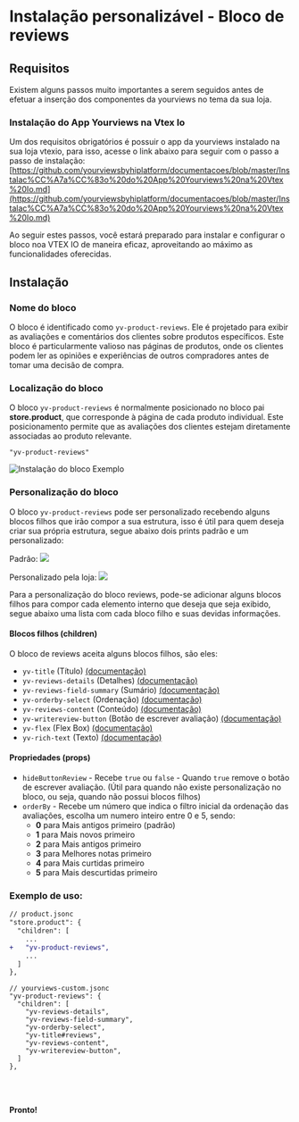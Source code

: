 # Instalação personalizável - Bloco de reviews

## Requisitos

Existem alguns passos muito importantes a serem seguidos antes de efetuar a inserção dos componentes da yourviews no tema da sua loja.

### Instalação do App Yourviews na Vtex Io

Um dos requisitos obrigatórios é possuir o app da yourviews instalado na sua loja vtexio, para isso, acesse o link abaixo para seguir com o passo a passo de instalação:
[https://github.com/yourviewsbyhiplatform/documentacoes/blob/master/Instalac%CC%A7a%CC%83o%20do%20App%20Yourviews%20na%20Vtex%20Io.md](https://github.com/yourviewsbyhiplatform/documentacoes/blob/master/Instalac%CC%A7a%CC%83o%20do%20App%20Yourviews%20na%20Vtex%20Io.md)
 
Ao seguir estes passos, você estará preparado para instalar e configurar o bloco noa VTEX IO de maneira eficaz, aproveitando ao máximo as funcionalidades oferecidas. 
 
## Instalação

### Nome do bloco

O bloco é identificado como `yv-product-reviews`. Ele é projetado para exibir as avaliações e comentários dos clientes sobre produtos específicos. Este bloco é particularmente valioso nas páginas de produtos, onde os clientes podem ler as opiniões e experiências de outros compradores antes de tomar uma decisão de compra.

### Localização do bloco

O bloco `yv-product-reviews` é normalmente posicionado no bloco pai **store.product**, que corresponde à página de cada produto individual. Este posicionamento permite que as avaliações dos clientes estejam diretamente associadas ao produto relevante.
```
"yv-product-reviews"
```

![Instalação do bloco Exemplo](https://imgur.com/FlrF78A.png)

### Personalização do bloco

O bloco `yv-product-reviews` pode ser personalizado recebendo alguns blocos filhos que irão compor a sua estrutura, isso é útil para quem deseja criar sua própria estrutura, segue abaixo dois prints padrão e um personalizado:

Padrão:
![](https://i.imgur.com/5eF7QGZ.png)

Personalizado pela loja:
![](https://i.imgur.com/qRE1ViB.png)

Para a personalização do bloco reviews, pode-se adicionar alguns blocos filhos para compor cada elemento interno que deseja que seja exibido, segue abaixo uma lista com cada bloco filho e suas devidas informações.

#### Blocos filhos (children)

O bloco de reviews aceita alguns blocos filhos, são eles:

 - `yv-title` (Título) [(documentação)](https://github.com/yourviewsbyhiplatform/documentacoes/blob/master/Blocos%20Filhos%20-%20T%C3%ADtulo.md)
 - `yv-reviews-details` (Detalhes) [(documentação)](https://github.com/yourviewsbyhiplatform/documentacoes/blob/master/Blocos%20Filhos%20-%20Detalhes%20das%20avalia%C3%A7%C3%B5es.md)
 - `yv-reviews-field-summary` (Sumário) [(documentação)](https://github.com/yourviewsbyhiplatform/documentacoes/blob/master/Blocos%20Filhos%20-%20Sum%C3%A1rio%20de%20campos.md)
 - `yv-orderby-select` (Ordenação) [(documentação)](https://github.com/yourviewsbyhiplatform/documentacoes/blob/master/Blocos%20Filhos%20-%20Campo%20de%20Ordena%C3%A7%C3%A3o.md)
 - `yv-reviews-content` (Conteúdo) [(documentação)](https://github.com/yourviewsbyhiplatform/documentacoes/blob/master/Blocos%20Filhos%20-%20Conte%C3%BAdo%20das%20Avalia%C3%A7%C3%B5es.md)
 - `yv-writereview-button` (Botão de escrever avaliação) [(documentação)](https://github.com/yourviewsbyhiplatform/documentacoes/blob/master/Blocos%20Filhos%20-%20Bot%C3%A3o%20de%20Escrever%20Avalia%C3%A7%C3%A3o.md)
 - `yv-flex` (Flex Box) [(documentação)](https://github.com/yourviewsbyhiplatform/documentacoes/blob/master/Blocos%20Filhos%20-%20Flex%20Box.md)
 - `yv-rich-text` (Texto) [(documentação)](https://github.com/yourviewsbyhiplatform/documentacoes/blob/master/Blocos%20Filhos%20-%20Texto.md)

#### Propriedades (props)

 - `hideButtonReview` - Recebe `true` ou `false` - Quando `true` remove o botão de escrever avaliação. (Útil para quando não existe personalização no bloco, ou seja, quando não possui blocos filhos)
 - `orderBy` - Recebe um número que indica o filtro inicial da ordenação das avaliações, escolha um numero inteiro entre 0 e 5, sendo:
	 - **0** para Mais antigos primeiro (padrão)
	 - **1** para Mais novos primeiro
	 - **2** para Mais antigos primeiro
	 - **3** para Melhores notas primeiro
	 - **4** para Mais curtidas primeiro
	 - **5** para Mais descurtidas primeiro

### Exemplo de uso:

```diff
// product.jsonc
"store.product": {
  "children": [
	...
+   "yv-product-reviews",
	...
  ]
},
```
```jsonc
// yourviews-custom.jsonc
"yv-product-reviews": {
  "children": [
    "yv-reviews-details",
    "yv-reviews-field-summary",
    "yv-orderby-select",
    "yv-title#reviews",
    "yv-reviews-content",
    "yv-writereview-button",
  ]
},
```

<br>
<br>

**Pronto!**
<!--stackedit_data:
eyJoaXN0b3J5IjpbMTgyOTczODQ2MV19
-->